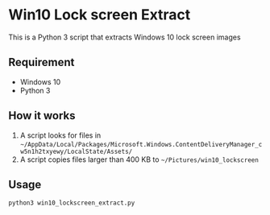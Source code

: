 # Win10 Lock screen Extract

This is a Python 3 script that extracts Windows 10 lock screen images

## Requirement

- Windows 10
- Python 3

## How it works

1. A script looks for files in `~/AppData/Local/Packages/Microsoft.Windows.ContentDeliveryManager_cw5n1h2txyewy/LocalState/Assets/`
1. A script copies files larger than 400 KB to `~/Pictures/win10_lockscreen`

## Usage

    python3 win10_lockscreen_extract.py